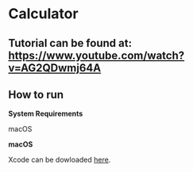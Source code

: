 Calculator
===

Tutorial can be found at: https://www.youtube.com/watch?v=AG2QDwmj64A
---

How to run
----------

**System Requirements**

macOS

**macOS**

Xcode can be dowloaded [here](https://itunes.apple.com/us/app/xcode/id497799835?mt=12).


